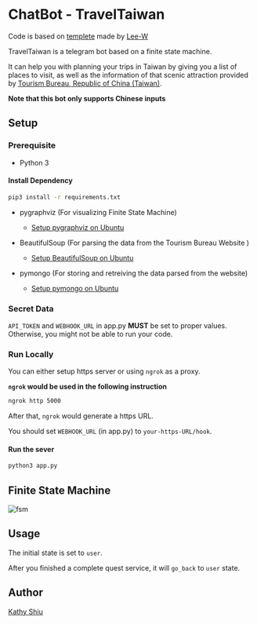 # ChatBot - TravelTaiwan

Code is based on [templete](https://github.com/Lee-W/TOC-Project-2017) made by [Lee-W](https://github.com/Lee-W)

TravelTaiwan is a  telegram bot based on a finite state machine.

It can help you with planning your trips in Taiwan by giving you a list of places to visit, as well as the information of that scenic attraction provided by [Tourism Bureau, Republic of China (Taiwan)](http://eng.taiwan.net.tw/).

**Note that this bot only supports Chinese inputs**

## Setup

### Prerequisite
* Python 3

#### Install Dependency
```sh
pip3 install -r requirements.txt
```

* pygraphviz (For visualizing Finite State Machine)
   * [Setup pygraphviz on Ubuntu](http://www.jianshu.com/p/a3da7ecc5303)
* BeautifulSoup (For parsing the data from the Tourism Bureau Website )
  * [Setup BeautifulSoup on Ubuntu](https://www.crummy.com/software/BeautifulSoup/bs4/doc/#installing-beautiful-soup)
 

* pymongo (For storing and retreiving the data parsed from the website)
  * [Setup pymongo on Ubuntu](https://pypi.python.org/pypi/pymongo)
  
### Secret Data

`API_TOKEN` and `WEBHOOK_URL` in app.py **MUST** be set to proper values.
Otherwise, you might not be able to run your code.

### Run Locally
You can either setup https server or using `ngrok` as a proxy.

**`ngrok` would be used in the following instruction**

```sh
ngrok http 5000
```

After that, `ngrok` would generate a https URL.

You should set `WEBHOOK_URL` (in app.py) to `your-https-URL/hook`.

#### Run the sever

```sh
python3 app.py
```

## Finite State Machine
![fsm](./img/show-fsm.png)

## Usage
The initial state is set to `user`.

After you finished a complete quest service, it will `go_back` to `user` state.

## Author
[Kathy Shiu](https://github.com/katherine0504)
